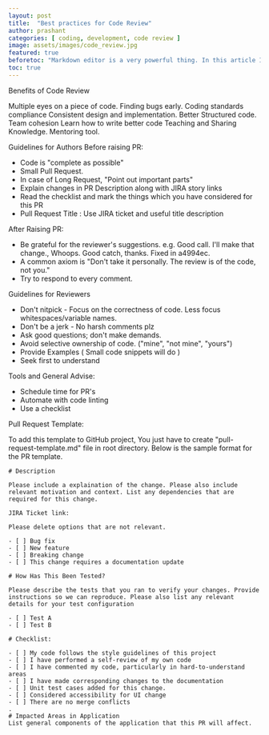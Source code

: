 ```yaml
---
layout: post
title:  "Best practices for Code Review"
author: prashant
categories: [ coding, development, code review ]
image: assets/images/code_review.jpg
featured: true
beforetoc: "Markdown editor is a very powerful thing. In this article I'm going to show you what you can actually do with it, some tricks and tips while editing your post."
toc: true
---
```


Benefits of Code Review

Multiple eyes on a piece of code. Finding bugs early.
Coding standards compliance
Consistent design and implementation. Better Structured code.
Team cohesion
Learn how to write better code
Teaching and Sharing Knowledge. Mentoring tool.

 Guidelines for Authors
 Before raising PR:
 - Code is "complete as possible"
 -  Small Pull Request.
 -  In case of Long Request, "Point out important parts"
 -  Explain changes in PR Description along with JIRA story links
 -  Read the checklist and mark the things which you have considered for this PR
 -  Pull Request Title : Use JIRA ticket and useful title description
 
 After Raising PR: 
 -  Be grateful for the reviewer's suggestions.
 e.g. Good call. I'll make that change., Whoops. Good catch, thanks. Fixed in a4994ec.
 - A common axiom is "Don't take it personally. The review is of the code, not you."
 - Try to respond to every comment.
 
 Guidelines for Reviewers
 -  Don't nitpick - Focus on the correctness of code. Less focus whitespaces/variable names.
 -  Don't be a jerk - No harsh comments plz
 -  Ask good questions; don't make demands. 
 - Avoid selective ownership of code. ("mine", "not mine", "yours")
 - Provide Examples  ( Small code snippets will do )
 -  Seek first to understand
 
Tools and General Advise: 
 -  Schedule time for PR's
 -  Automate with code linting
 - Use a checklist
 
 Pull Request Template:

 To add this template to GitHub project, You just have to create "pull-request-template.md" file in root directory.
 Below is the sample format for the PR template.


```
# Description

Please include a explaination of the change. Please also include relevant motivation and context. List any dependencies that are required for this change.

JIRA Ticket link: 

Please delete options that are not relevant.

- [ ] Bug fix
- [ ] New feature
- [ ] Breaking change
- [ ] This change requires a documentation update

# How Has This Been Tested?

Please describe the tests that you ran to verify your changes. Provide instructions so we can reproduce. Please also list any relevant details for your test configuration

- [ ] Test A
- [ ] Test B

# Checklist:

- [ ] My code follows the style guidelines of this project
- [ ] I have performed a self-review of my own code
- [ ] I have commented my code, particularly in hard-to-understand areas
- [ ] I have made corresponding changes to the documentation
- [ ] Unit test cases added for this change.
- [ ] Considered accessibility for UI change                                                                                                                                                                                                      - [ ] There are no merge conflicts                                                                                                                                                                                                                                                              .                                                                                                                                                                                      # Impacted Areas in Application                                                         List general components of the application that this PR will affect.
```

